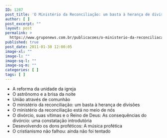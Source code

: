 ```yaml
---
ID: 1287
post_title: 'O Ministério da Reconciliação: um basta à herança de divisões'
author: [ ]
post_excerpt: ""
layout: post
permalink: >
  https://www.gruponews.com.br/publicacoes/o-ministerio-da-reconciliacao-um-basta-a-heranca-de-divisoes
published: true
post_date: 2011-01-30 12:00:05
image-xl: ""
image-l: ""
image-sq-l: ""
image-sq-m: ""
categories: [ ]
tags: [ ]
---
```

- A reforma da unidade da igreja
- O astrônomo e a brisa da noite
- União através de comunhão
- O ministério da reconciliação: um basta à herança de divisões
- O ministério da reconciliação está no meio de nós
- O divórcio, suas vítimas e o Reino de Deus: As consequências do divórcio: uma constatação introdutória
- Desevolvendo os dons proféticos: A música profética
- O cristianismo não falhou: ainda não foi tentado